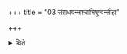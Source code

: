+++
title = "03 संराधयन्तश्चाभिषुण्वन्तीहा"

+++

<details><summary>थिते</summary>

संराधयन्तश्चाभिषुण्वन्तीहा३
</details>
